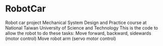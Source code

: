 # RobotCar
Robot car project
Mechanical System Design and Practice course at National Taiwan University of Science and Technology
This is the code to allow the robot to do these tasks:
Move forward, backward, sidewards (motor control)
Move robot arm (servo motor control)
